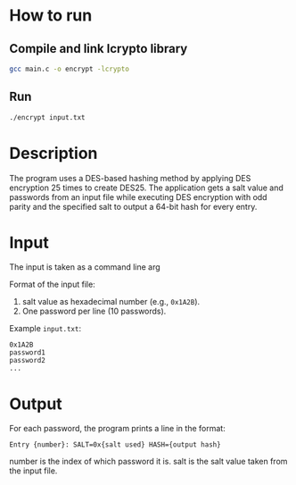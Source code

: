 # How to run

## Compile and link lcrypto library

```bash
gcc main.c -o encrypt -lcrypto
```

## Run

```bash
./encrypt input.txt
```

# Description

The program uses a DES-based hashing method by applying DES encryption 25 times to create DES25. The application gets a salt value and passwords from an input file while executing DES encryption with odd parity and the specified salt to output a 64-bit hash for every entry.

# Input

The input is taken as a command line arg

Format of the input file:

1. salt value as hexadecimal number (e.g., `0x1A2B`).
2. One password per line (10 passwords).

Example `input.txt`:

```
0x1A2B
password1
password2
...
```

# Output

For each password, the program prints a line in the format:

```
Entry {number}: SALT=0x{salt used} HASH={output hash}
```

number is the index of which password it is. salt is the salt value taken from the input file.
